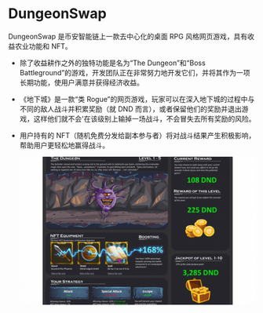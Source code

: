 # DungeonSwap

DungeonSwap 是币安智能链上一款去中心化的桌面 RPG 风格网页游戏，具有收益农业功能和 NFT。
- 除了收益耕作之外的独特功能是名为“The Dungeon”和“Boss Battleground”的游戏，开发团队正在非常努力地开发它们，并将其作为一项长期功能，使用户满意并获得经济收益。

- 《地下城》是一款“类 Rogue”的网页游戏，玩家可以在深入地下城的过程中与不同的敌人战斗并积累奖励（就 DND 而言），或者保留他们的奖励并退出游戏，这样他们就不会'在该级别上输掉一场战斗，不会冒失去所有奖励的风险。

- 用户持有的 NFT（随机免费分发给副本参与者）将对战斗结果产生积极影响，帮助用户更轻松地赢得战斗。

  ![dungeonswap-dapp-games-bsc-image1-500x315_e712f90f72b30622b646abc96930c76f](dungeonswap-dapp-games-bsc-image1-500x315_e712f90f72b30622b646abc96930c76f.png)
